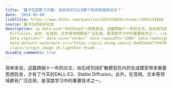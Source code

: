 ```yaml
---
title: '量子位回答了问题: 如何评价ICLR首个时间检验奖论文？'
date: '2024-05-08'
linkTitle: https://www.zhihu.com/question/655333859/answer/3491541860
source: 量子位的知乎动态
description: <p data-pid="bm5SKamZ">简单来说，这篇跨越十一年的论文，给后续包括扩散模型在内的生成模型带来重要思想启发，才有了今天的DALL-E3、Stable
  Diffusion。此外，在音频、文本等领域都有广泛应用，是深度学习中的重要技术之一。</p><figure data-size="normal"><img src="https://pic2.zhimg.com/v2-4258a583889ded4b213945dfc7e3e205_1440w.jpg"
  data-caption="" data-size="normal" data-rawwidth="1080" data-rawheight="927" data-original-token="v2-4258a583889ded4b213945dfc7e3e205"
  data-default-watermark-src="https://pic2.zhimg.com/v2-0e693e0a7794f80e258e2085119fcc5d_b.jpg"
  class="origin_image zh-lightbox-thumb ...
disable_comments: true
---
```

<p data-pid="bm5SKamZ">简单来说，这篇跨越十一年的论文，给后续包括扩散模型在内的生成模型带来重要思想启发，才有了今天的DALL-E3、Stable Diffusion。此外，在音频、文本等领域都有广泛应用，是深度学习中的重要技术之一。</p><figure data-size="normal"><img src="https://pic2.zhimg.com/v2-4258a583889ded4b213945dfc7e3e205_1440w.jpg" data-caption="" data-size="normal" data-rawwidth="1080" data-rawheight="927" data-original-token="v2-4258a583889ded4b213945dfc7e3e205" data-default-watermark-src="https://pic2.zhimg.com/v2-0e693e0a7794f80e258e2085119fcc5d_b.jpg" class="origin_image zh-lightbox-thumb ...